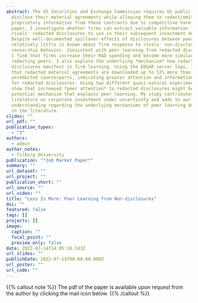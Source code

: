 ```yaml
---
abstract: The US Securities and Exchange Commission requires US public firms to
  disclose their material agreements while allowing them to redact/omit
  proprietary information from these contracts due to competitive harm. In this
  paper, I investigate whether firms can extract valuable information from
  rivals' redacted disclosures to use in their subsequent investment decisions.
  Despite well-documented spillover effects of disclosures between peers,
  relatively little is known about firm response to rivals' non-disclosure or
  censorship behavior. Consistent with peer learning from redacted disclosures,
  I find that firms increase their R&D spending and become more similar to
  redacting peers. I also explore the underlying *mechanism* how redacted
  disclosures manifest in firm learning. Using the EDGAR server logs, I find
  that redacted material agreements are downloaded up to 52% more than their
  unredacted counterparts, indicating greater attention and information demand
  for redacted disclosures. Using two different quasi-natural experiments, I
  show that increased *peer attention* to redacted disclosures might be a
  potential mechanism that explains peer learning. My study contributes to the
  literature on corporate investment under uncertainty and adds to our
  understanding regarding the underlying mechanisms of peer learning documented
  in the literature.
slides: ""
url_pdf: ""
publication_types:
  - "3"
authors:
  - admin
author_notes:
  - Tilburg University
publication: "*Job Market Paper*"
summary: ""
url_dataset: ""
url_project: ""
publication_short: ""
url_source: ""
url_video: ""
title: "Less Is More: Peer Learning from Non-disclosures"
doi: ""
featured: false
tags: []
projects: []
image:
  caption: ""
  focal_point: ""
  preview_only: false
date: 2022-07-14T14:05:16.143Z
url_slides: ""
publishDate: 2022-07-14T00:00:00.000Z
url_poster: ""
url_code: ""
---
```


{{% callout note %}}
The pdf of the paper is available upon request from the author by clicking the mail icon below.
{{% /callout %}}
